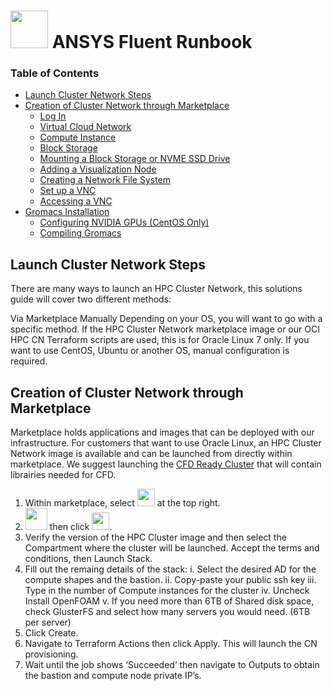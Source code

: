 # <img src="https://github.com/oci-hpc/oci-hpc-runbook-fluent/blob/master/fluent_logo.png" height="60"> ANSYS Fluent Runbook

### Table of Contents
- [Launch Cluster Network Steps](#launch-cluster-network-steps)
- [Creation of Cluster Network through Marketplace](#creation-of-cluster-network-through-marketplace)
  - [Log In](#log-in)
  - [Virtual Cloud Network](#virtual-cloud-network)
  - [Compute Instance](#compute-instance)
  - [Block Storage](#block-storage)
  - [Mounting a Block Storage or NVME SSD Drive](#mounting-a-block-storage-or-nvme-ssd-drive)
  - [Adding a Visualization Node](#adding-a-visualization-node)
  - [Creating a Network File System](#creating-a-network-file-system)
  - [Set up a VNC](#set-up-a-vnc)
  - [Accessing a VNC](#accessing-a-vnc)
- [Gromacs Installation](#gromacs-installation)
  - [Configuring NVIDIA GPUs (CentOS Only)](#configuring-nvidia-gpus)
  - [Compiling Gromacs](#compiling-gromacs)

## Launch Cluster Network Steps
There are many ways to launch an HPC Cluster Network, this solutions guide will cover two different methods:

Via Marketplace
Manually Depending on your OS, you will want to go with a specific method. If the HPC Cluster Network marketplace image or our OCI HPC CN Terraform scripts are used, this is for Oracle Linux 7 only. If you want to use CentOS, Ubuntu or another OS, manual configuration is required.

## Creation of Cluster Network through Marketplace
Marketplace holds applications and images that can be deployed with our infrastructure. For customers that want to use Oracle Linux, an HPC Cluster Network image is available and can be launched from directly within marketplace. We suggest launching the [CFD Ready Cluster](https://cloudmarketplace.oracle.com/marketplace/en_US/listing/75645211) that will contain librairies needed for CFD.

1. Within marketplace, select <img src="https://github.com/oracle-quickstart/oci-hpc-runbook-fluent/blob/main/images/get_app.png" height="28"> at the top right.
2. <img src="https://github.com/oracle-quickstart/oci-hpc-runbook-fluent/blob/main/images/region.png" height="35"> then click <img src="https://github.com/oracle-quickstart/oci-hpc-runbook-fluent/blob/main/images/sign_in.png" height="28">.
3. Verify the version of the HPC Cluster image and then select the Compartment where the cluster will be launched. Accept the terms and conditions, then Launch Stack.
4. Fill out the remaing details of the stack:
  i. Select the desired AD for the compute shapes and the bastion.
  ii. Copy-paste your public ssh key
  iii. Type in the number of Compute instances for the cluster
  iv. Uncheck Install OpenFOAM
  v. If you need more than 6TB of Shared disk space, check GlusterFS and select how many servers you would need. (6TB per server)
5. Click Create.
6. Navigate to Terraform Actions then click Apply. This will launch the CN provisioning.
7. Wait until the job shows ‘Succeeded’ then navigate to Outputs to obtain the bastion and compute node private IP’s.
